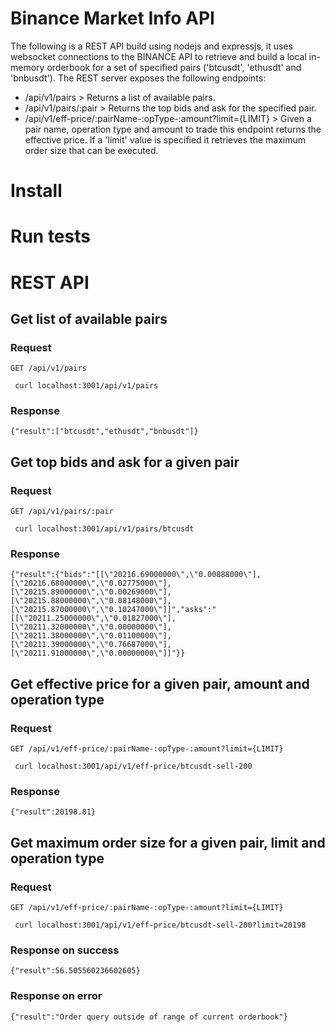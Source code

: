 # Binance Market Info API

The following is a REST API build using nodejs and expressjs, it uses websocket connections to the BINANCE API to retrieve and build a local in-memory orderbook for a set of specified pairs ('btcusdt', 'ethusdt' and 'bnbusdt'). The REST server exposes the following endpoints:
* /api/v1/pairs > Returns a list of available pairs.
* /api/v1/pairs/:pair > Returns the top bids and ask for the specified pair.
* /api/v1/eff-price/:pairName-:opType-:amount?limit={LIMIT} > Given a pair name, operation type and amount to trade this endpoint returns the effective price. If a 'limit' value is specified it retrieves the maximum order size that can be executed.


# Install

# Run tests

# REST API

## Get list of available pairs
### Request
`GET /api/v1/pairs`

` curl localhost:3001/api/v1/pairs`

### Response
`{"result":["btcusdt","ethusdt","bnbusdt"]}`

## Get top bids and ask for a given pair
### Request
`GET /api/v1/pairs/:pair`

` curl localhost:3001/api/v1/pairs/btcusdt`

### Response
`{"result":{"bids":"[[\"20216.69000000\",\"0.00888000\"],[\"20216.68000000\",\"0.02775000\"],[\"20215.89000000\",\"0.00269000\"],[\"20215.88000000\",\"0.08148000\"],[\"20215.87000000\",\"0.10247000\"]]","asks":"[[\"20211.25000000\",\"0.01827000\"],[\"20211.32000000\",\"0.00000000\"],[\"20211.38000000\",\"0.01100000\"],[\"20211.39000000\",\"0.76687000\"],[\"20211.91000000\",\"0.00000000\"]]"}}`

## Get effective price for a given pair, amount and operation type
### Request
`GET /api/v1/eff-price/:pairName-:opType-:amount?limit={LIMIT} `

` curl localhost:3001/api/v1/eff-price/btcusdt-sell-200`

### Response
`{"result":20198.81}`

## Get maximum order size for a given pair, limit and operation type
### Request
`GET /api/v1/eff-price/:pairName-:opType-:amount?limit={LIMIT} `

` curl localhost:3001/api/v1/eff-price/btcusdt-sell-200?limit=20198`

### Response on success
`{"result":56.505560236602605}`

### Response on error
`{"result":"Order query outside of range of current orderbook"}`
